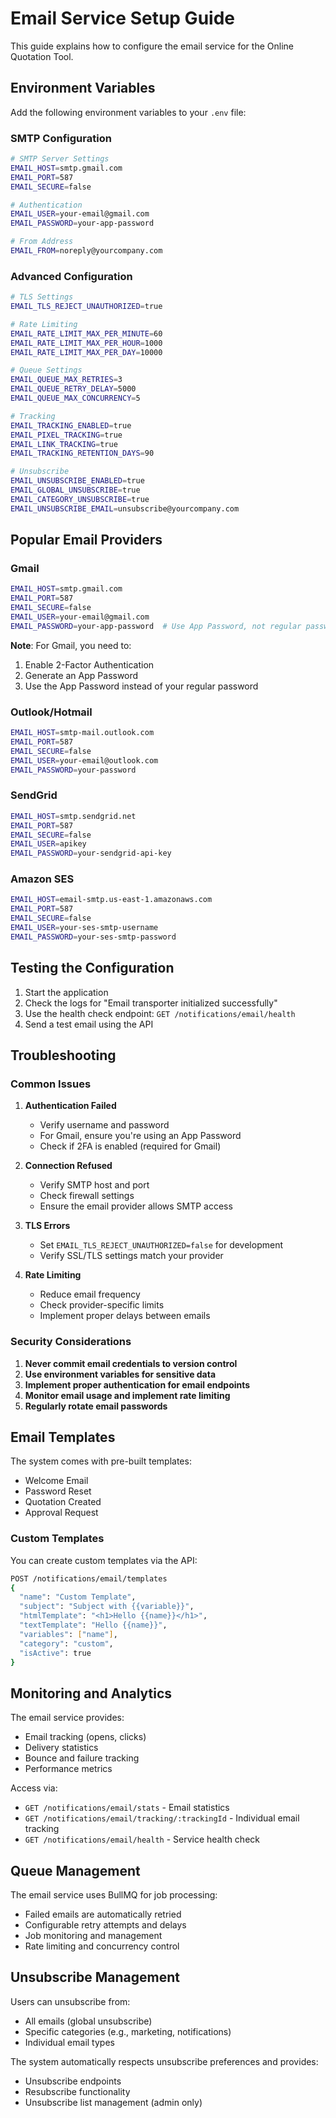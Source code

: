 # Email Service Setup Guide

This guide explains how to configure the email service for the Online Quotation Tool.

## Environment Variables

Add the following environment variables to your `.env` file:

### SMTP Configuration
```bash
# SMTP Server Settings
EMAIL_HOST=smtp.gmail.com
EMAIL_PORT=587
EMAIL_SECURE=false

# Authentication
EMAIL_USER=your-email@gmail.com
EMAIL_PASSWORD=your-app-password

# From Address
EMAIL_FROM=noreply@yourcompany.com
```

### Advanced Configuration
```bash
# TLS Settings
EMAIL_TLS_REJECT_UNAUTHORIZED=true

# Rate Limiting
EMAIL_RATE_LIMIT_MAX_PER_MINUTE=60
EMAIL_RATE_LIMIT_MAX_PER_HOUR=1000
EMAIL_RATE_LIMIT_MAX_PER_DAY=10000

# Queue Settings
EMAIL_QUEUE_MAX_RETRIES=3
EMAIL_QUEUE_RETRY_DELAY=5000
EMAIL_QUEUE_MAX_CONCURRENCY=5

# Tracking
EMAIL_TRACKING_ENABLED=true
EMAIL_PIXEL_TRACKING=true
EMAIL_LINK_TRACKING=true
EMAIL_TRACKING_RETENTION_DAYS=90

# Unsubscribe
EMAIL_UNSUBSCRIBE_ENABLED=true
EMAIL_GLOBAL_UNSUBSCRIBE=true
EMAIL_CATEGORY_UNSUBSCRIBE=true
EMAIL_UNSUBSCRIBE_EMAIL=unsubscribe@yourcompany.com
```

## Popular Email Providers

### Gmail
```bash
EMAIL_HOST=smtp.gmail.com
EMAIL_PORT=587
EMAIL_SECURE=false
EMAIL_USER=your-email@gmail.com
EMAIL_PASSWORD=your-app-password  # Use App Password, not regular password
```

**Note**: For Gmail, you need to:
1. Enable 2-Factor Authentication
2. Generate an App Password
3. Use the App Password instead of your regular password

### Outlook/Hotmail
```bash
EMAIL_HOST=smtp-mail.outlook.com
EMAIL_PORT=587
EMAIL_SECURE=false
EMAIL_USER=your-email@outlook.com
EMAIL_PASSWORD=your-password
```

### SendGrid
```bash
EMAIL_HOST=smtp.sendgrid.net
EMAIL_PORT=587
EMAIL_SECURE=false
EMAIL_USER=apikey
EMAIL_PASSWORD=your-sendgrid-api-key
```

### Amazon SES
```bash
EMAIL_HOST=email-smtp.us-east-1.amazonaws.com
EMAIL_PORT=587
EMAIL_SECURE=false
EMAIL_USER=your-ses-smtp-username
EMAIL_PASSWORD=your-ses-smtp-password
```

## Testing the Configuration

1. Start the application
2. Check the logs for "Email transporter initialized successfully"
3. Use the health check endpoint: `GET /notifications/email/health`
4. Send a test email using the API

## Troubleshooting

### Common Issues

1. **Authentication Failed**
   - Verify username and password
   - For Gmail, ensure you're using an App Password
   - Check if 2FA is enabled (required for Gmail)

2. **Connection Refused**
   - Verify SMTP host and port
   - Check firewall settings
   - Ensure the email provider allows SMTP access

3. **TLS Errors**
   - Set `EMAIL_TLS_REJECT_UNAUTHORIZED=false` for development
   - Verify SSL/TLS settings match your provider

4. **Rate Limiting**
   - Reduce email frequency
   - Check provider-specific limits
   - Implement proper delays between emails

### Security Considerations

1. **Never commit email credentials to version control**
2. **Use environment variables for sensitive data**
3. **Implement proper authentication for email endpoints**
4. **Monitor email usage and implement rate limiting**
5. **Regularly rotate email passwords**

## Email Templates

The system comes with pre-built templates:
- Welcome Email
- Password Reset
- Quotation Created
- Approval Request

### Custom Templates

You can create custom templates via the API:
```bash
POST /notifications/email/templates
{
  "name": "Custom Template",
  "subject": "Subject with {{variable}}",
  "htmlTemplate": "<h1>Hello {{name}}</h1>",
  "textTemplate": "Hello {{name}}",
  "variables": ["name"],
  "category": "custom",
  "isActive": true
}
```

## Monitoring and Analytics

The email service provides:
- Email tracking (opens, clicks)
- Delivery statistics
- Bounce and failure tracking
- Performance metrics

Access via:
- `GET /notifications/email/stats` - Email statistics
- `GET /notifications/email/tracking/:trackingId` - Individual email tracking
- `GET /notifications/email/health` - Service health check

## Queue Management

The email service uses BullMQ for job processing:
- Failed emails are automatically retried
- Configurable retry attempts and delays
- Job monitoring and management
- Rate limiting and concurrency control

## Unsubscribe Management

Users can unsubscribe from:
- All emails (global unsubscribe)
- Specific categories (e.g., marketing, notifications)
- Individual email types

The system automatically respects unsubscribe preferences and provides:
- Unsubscribe endpoints
- Resubscribe functionality
- Unsubscribe list management (admin only)
